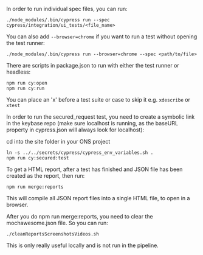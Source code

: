 In order to run individual spec files, you can run:

    ./node_modules/.bin/cypress run --spec cypress/integration/ui_tests/<file_name>
    
You can also add `--browser=chrome` if you want to run a test without opening the test runner:

    ./node_modules/.bin/cypress run --browser=chrome --spec <path/to/file>
    
There are scripts in package.json to run with either the test runner or headless:

    npm run cy:open
    npm run cy:run

You can place an 'x' before a test suite or case to skip it e.g. `xdescribe` or `xtest`

In order to run the secured_request test, you need to create a symbolic link in the keybase repo (make sure localhost is
running, as the baseURL property in cypress.json will always look for localhost):
    

cd into the site folder in your ONS project

    ln -s ../../secrets/cypress/cypress_env_variables.sh .
    npm run cy:secured:test
       
To get a HTML report, after a test has finished and JSON file has been created as the report, then run:

    npm run merge:reports
    
This will compile all JSON report files into a single HTML file, to open in a browser.

After you do npm run merge:reports, you need to clear the mochawesome.json file. So you can run:

    ./cleanReportsScreenshotsVideos.sh
    
This is only really useful locally and is not run in the pipeline.